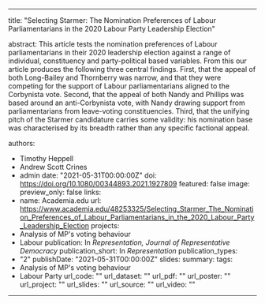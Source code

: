 ---
title: "Selecting Starmer: The Nomination Preferences of Labour Parliamentarians in the 2020 Labour Party Leadership Election"

abstract: This article tests the nomination preferences of Labour parliamentarians in their 2020 leadership election against a range of individual, constituency and party-political based variables. From this our article produces the following three central findings. First, that the appeal of both Long-Bailey and Thornberry was narrow, and that they were competing for the support of Labour parliamentarians aligned to the Corbynista vote. Second, that the appeal of both Nandy and Phillips was based around an anti-Corbynista vote, with Nandy drawing support from parliamentarians from leave-voting constituencies. Third, that the unifying pitch of the Starmer candidature carries some validity: his nomination base was characterised by its breadth rather than any specific factional appeal.

authors:
- Timothy Heppell
- Andrew Scott Crines
- admin
date: "2021-05-31T00:00:00Z"
doi: https://doi.org/10.1080/00344893.2021.1927809
featured: false
image:
  preview_only: false
links:
- name: Academia.edu
  url: https://www.academia.edu/48253325/Selecting_Starmer_The_Nomination_Preferences_of_Labour_Parliamentarians_in_the_2020_Labour_Party_Leadership_Election
projects:
- Analysis of MP's voting behaviour
- Labour
publication: In *Representation, Journal of Representative Democracy*
publication_short: In *Representation*
publication_types:
- "2"
publishDate: "2021-05-31T00:00:00Z"
slides: 
summary:
tags:
- Analysis of MP's voting behaviour
- Labour Party
url_code: ""
url_dataset: ""
url_pdf: ""
url_poster: ""
url_project: ""
url_slides: ""
url_source: ""
url_video: ""
------
